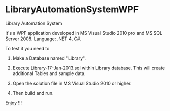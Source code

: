 LibraryAutomationSystemWPF
==========================
Library Automation System

It's a WPF application developed in MS Visual Studio 2010 pro and MS SQL Server 2008.
Language: .NET 4, C#.

To test it you need to

1. Make a Database named "Library".

2. Execute  Library-17-Jan-2013.sql within Library database. This will create additional Tables and sample data.

3. Open the solution file in MS Visual Studio 2010 or higher.

4. Then build and run.

Enjoy !!!
